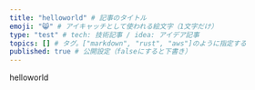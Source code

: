 ```yaml
---
title: "helloworld" # 記事のタイトル
emoji: "😸" # アイキャッチとして使われる絵文字（1文字だけ）
type: "test" # tech: 技術記事 / idea: アイデア記事
topics: [] # タグ。["markdown", "rust", "aws"]のように指定する
published: true # 公開設定（falseにすると下書き）
---
```

helloworld